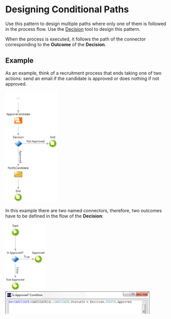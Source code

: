 # Designing Conditional Paths

Use this pattern to design multiple paths where only one of them is followed in the process flow. Use the [Decision](<../../../ref/lang/auto/Class.Decision.final.md>) tool to design this pattern.

When the process is executed, it follows the path of the connector corresponding to the **Outcome** of the **Decision**.


## Example

As an example, think of a recruitment process that ends taking one of two actions: send an email if the candidate is approved or does nothing if not approved.

![](images/conditional-braches.png)

In this example there are two named connectors, therefore, two outcomes have to be defined in the flow of the **Decision**:

![](images/decision-flow.png) ![](images/decision-if-condition.png)
